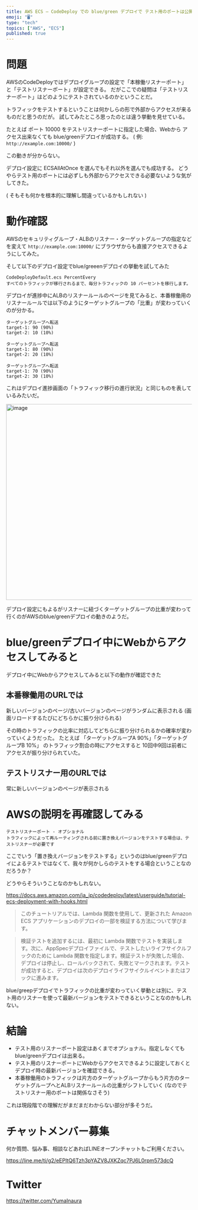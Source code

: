 ```yaml
---
title: AWS ECS – CodeDeploy での blue/green デプロイで テスト用のポートは公開されていなくても良いのか？ Webからアクセスできなくても良いのか？
emoji: "🖥"
type: "tech"
topics: ["AWS", "ECS"]
published: true
---
```


# 問題

AWSのCodeDeployではデプロイグループの設定で「本稼働リスナーポート」と「テストリスナーポート」が設定できる。
だがここでの疑問は「テストリスナーポート」はどのようにテストされているのかということだ。

トラフィックをテストするということは何かしらの形で外部からアクセスが来るものだと思うのだが。
試してみたところ思ったのとは違う挙動を見せている。

たとえば ポート 10000 をテストリスナーポートに指定した場合、Webから アクセス出来なくても blue/greenデプロイが成功する。
( 例: `http://example.com:10000/` )

この動きが分からない。

デプロイ設定に ECSAllAtOnce を選んでもそれ以外を選んでも成功する。
どうやらテスト用のポートには必ずしも外部からアクセスできる必要ないような気がしてきた。

( そもそも何かを根本的に理解し間違っているかもしれない )



<!--

すると ALBのリスナールール ( この例だと ` HTTPS:10000` )  で blue/greenデプロイのたびにリスナーに紐づくターゲットグループ(ターゲットグループへ転送)が変わるではないか。

どうやらちゃんと「付け替え」がおこなれているようだ

-->

# 動作確認

AWSのセキュリティグループ・ALBのリスナー・ターゲットグループの指定などを変えて `http://example.com:10000/` にブラウザからも直接アクセスできるようにしてみた。

そして以下のデプロイ設定でblue/greeenデプロイの挙動を試してみた

```
CodeDeployDefault.ecs PercentEvery
すべてのトラフィックが移行されるまで、毎分トラフィックの 10 パーセントを移行します。
```

デプロイが進捗中にALBのリスナールールのページを見てみると、本番稼働用のリスナールールでは以下のようにターゲットグループの「比重」が変わっていくのが分かる。

```
ターゲットグループへ転送
target-1: 90 (90%)
target-2: 10 (10%)
```

```
ターゲットグループへ転送
target-1: 80 (90%)
target-2: 20 (10%)
```


```
ターゲットグループへ転送
target-1: 70 (90%)
target-2: 30 (10%)
```

これはデプロイ進捗画面の「トラフィック移行の進行状況」と同じものを表しているみたいだ。

<img width="531" alt="image" src="https://github.com/YumaInaura/YumaInaura/assets/13635059/800c5e42-b0df-4dac-b203-5f3c09c24acc">

デプロイ設定にもよるがリスナーに紐づくターゲットグループの比重が変わって行くのがAWSのblue/greenデプロイの動きのようだ。

# blue/greenデプロイ中にWebからアクセスしてみると

デプロイ中にWebからアクセスしてみると以下の動作が確認できた

## 本番稼働用のURLでは

新しいバージョンのページ/古いバージョンのページがランダムに表示される
(画面リロードするたびにどちらかに振り分けられる)

その時のトラフィックの比率に対応してどちらに振り分けられるかの確率が変わっていくようだった。
たとえば 「ターゲットグループA 90%」「ターゲットグループB 10%」 のトラフィック割合の時にアクセスすると 10回中9回は前者にアクセスが振り分けられていた。

##  テストリスナー用のURLでは

常に新しいバージョンのページが表示される


# AWSの説明を再確認してみる


```
テストリスナーポート - オプショナル
トラフィックによって再ルーティングされる前に置き換えバージョンをテストする場合は、テストリスナーが必要です
```

ここでいう「置き換えバージョンをテストする」というのはblue/greenデプロイによるテストではなくて、我々が何かしらのテストをする場合ということなのだろうか？

どうやらそういうことなのかもしれない。

https://docs.aws.amazon.com/ja_jp/codedeploy/latest/userguide/tutorial-ecs-deployment-with-hooks.html

>このチュートリアルでは、Lambda 関数を使用して、更新された Amazon ECS アプリケーションのデプロイの一部を検証する方法について学びます。

>検証テストを追加するには、最初に Lambda 関数でテストを実装します。次に、AppSpecデプロイファイルで、テストしたいライフサイクルフックのために Lambda 関数を指定します。検証テストが失敗した場合、デプロイは停止し、ロールバックされて、失敗とマークされます。テストが成功すると、デプロイは次のデプロイライフサイクルイベントまたはフックに進みます。

blue/greepデプロイでトラフィックの比重が変わっていく挙動とは別に、テスト用のリスナーを使って最新バージョンをテストできるということなのかもしれない。


# 結論

- テスト用のリスナーポート設定はあくまでオプショナル。指定しなくてもblue/greenデプロイは出来る。
- テスト用のリスナーポートにWebからアクセスできるように設定しておくとデプロイ時の最新バージョンを確認できる。
- 本番稼働用のトラフィックは片方のターゲットグループからもう片方のターゲットグループへとALBリスナールールの比重がシフトしていく (なのでテストリスナー用のポートは関係なさそう)

これは現段階での理解だがまだまだわからない部分が多そうだ。


# チャットメンバー募集


何か質問、悩み事、相談などあればLINEオープンチャットもご利用ください。

https://line.me/ti/g2/eEPltQ6Tzh3pYAZV8JXKZqc7PJ6L0rpm573dcQ


# Twitter

https://twitter.com/YumaInaura

